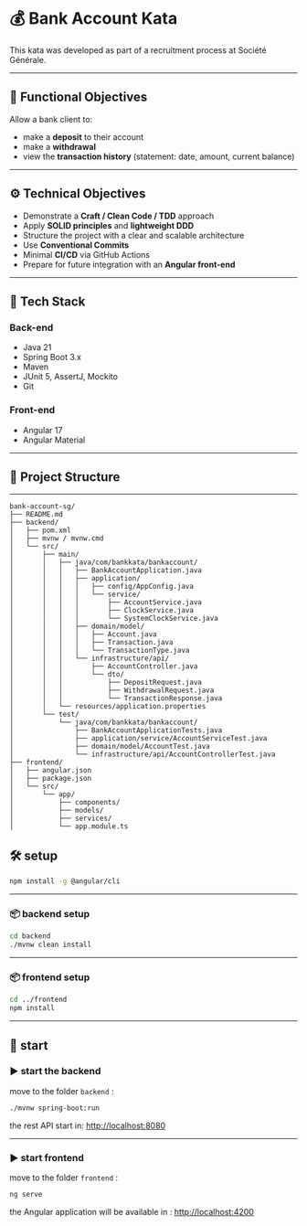 # 💰 Bank Account Kata

This kata was developed as part of a recruitment process at Société Générale.

---

## 🎯 Functional Objectives

Allow a bank client to:
- make a **deposit** to their account
- make a **withdrawal**
- view the **transaction history** (statement: date, amount, current balance)

---

## ⚙️ Technical Objectives

- Demonstrate a **Craft / Clean Code / TDD** approach
- Apply **SOLID principles** and **lightweight DDD**
- Structure the project with a clear and scalable architecture
- Use **Conventional Commits**
- Minimal **CI/CD** via GitHub Actions
- Prepare for future integration with an **Angular front-end**

---

## 🧱 Tech Stack

### Back-end
- Java 21
- Spring Boot 3.x
- Maven
- JUnit 5, AssertJ, Mockito
- Git

### Front-end
- Angular 17
- Angular Material

---

## 📁 Project Structure 
---
```
bank-account-sg/
├── README.md
├── backend/
│   ├── pom.xml
│   ├── mvnw / mvnw.cmd
│   └── src/
│       ├── main/
│       │   ├── java/com/bankkata/bankaccount/
│       │   │   ├── BankAccountApplication.java
│       │   │   ├── application/
│       │   │   │   ├── config/AppConfig.java
│       │   │   │   └── service/
│       │   │   │       ├── AccountService.java
│       │   │   │       ├── ClockService.java
│       │   │   │       └── SystemClockService.java
│       │   │   ├── domain/model/
│       │   │   │   ├── Account.java
│       │   │   │   ├── Transaction.java
│       │   │   │   └── TransactionType.java
│       │   │   └── infrastructure/api/
│       │   │       ├── AccountController.java
│       │   │       └── dto/
│       │   │           ├── DepositRequest.java
│       │   │           ├── WithdrawalRequest.java
│       │   │           └── TransactionResponse.java
│       │   └── resources/application.properties
│       └── test/
│           └── java/com/bankkata/bankaccount/
│               ├── BankAccountApplicationTests.java
│               ├── application/service/AccountServiceTest.java
│               ├── domain/model/AccountTest.java
│               └── infrastructure/api/AccountControllerTest.java
├── frontend/
│   ├── angular.json
│   ├── package.json
│   └── src/
│       └── app/
│           ├── components/
│           ├── models/
│           ├── services/
│           └── app.module.ts
```


## 🛠️ setup

```bash
npm install -g @angular/cli
```

---

### 📦 backend setup

```bash
cd backend
./mvnw clean install
```

---

### 📦 frontend setup

```bash
cd ../frontend
npm install
```

---

## 🚀 start

### ▶️ start the backend

move to the folder `backend` :

```bash
./mvnw spring-boot:run
```

the rest API start in: [http://localhost:8080](http://localhost:8080)

---

### ▶️ start frontend

move to the folder `frontend` :

```bash
ng serve
```

the Angular application will be available in : [http://localhost:4200](http://localhost:4200)
